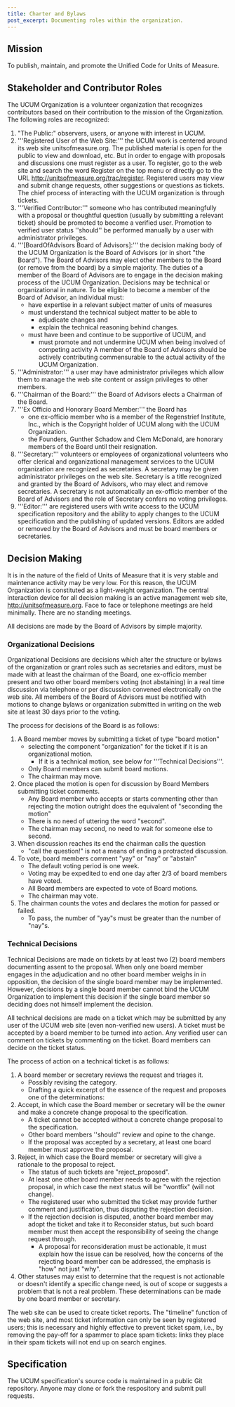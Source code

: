 ```yaml
--- 
title: Charter and Bylaws 
post_excerpt: Documenting roles within the organization. 
---
```


## Mission

To publish, maintain, and promote the Unified Code for Units of Measure.

## Stakeholder and Contributor Roles

The UCUM Organization is a volunteer organization that recognizes
contributors based on their contribution to the mission of the
Organization. The following roles are recognized:

1.  "The Public:" observers, users, or anyone with interest in UCUM.
2.  '''Registered User of the Web Site:''' the UCUM work is centered
    around its web site unitsofmeasure.org. The published material is
    open for the public to view and download, etc. But in order to
    engage with proposals and discussions one must register as a user.
    To register, go to the web site and search the word Register on the
    top menu or directly go to the URL
    <http://unitsofmeasure.org/trac/register>. Registered users may view
    and submit change requests, other suggestions or questions as
    tickets. The chief process of interacting with the UCUM organization
    is through tickets.
3.  '''Verified Contributor:''' someone who has contributed meaningfully
    with a proposal or thoughtful question (usually by submitting a
    relevant ticket) should be promoted to become a verified user.
    Promotion to verified user status ''should'' be performed manually
    by a user with administrator privileges.
4.  '''\[BoardOfAdvisors Board of Advisors\]:''' the decision making
    body of the UCUM Organization is the Board of Advisors (or in short
    "the Board"). The Board of Advisors may elect other members to the
    Board (or remove from the board) by a simple majority. The duties of
    a member of the Board of Advisors are to engage in the decision
    making process of the UCUM Organization. Decisions may be technical
    or organizational in nature. To be eligible to become a member of
    the Board of Advisor, an individual must:
      - have expertise in a relevant subject matter of units of measures
      - must understand the technical subject matter to be able to
          - adjudicate changes and
          - explain the technical reasoning behind changes.
      - must have been and continue to be supportive of UCUM, and
          - must promote and not undermine UCUM when being involved of
            competing activity A member of the Board of Advisors should
            be actively contributing commensurable to the actual
            activity of the UCUM Organization.
5.  '''Administrator:''' a user may have administrator privileges which
    allow them to manage the web site content or assign privileges to
    other members.
6.  '''Chairman of the Board:''' the Board of Advisors elects a Chairman
    of the Board.
7.  '''Ex Officio and Honorary Board Member:''' the Board has
      - one ex-officio member who is a member of the Regenstrief
        Institute, Inc., which is the Copyright holder of UCUM along
        with the UCUM Organization.
      - the Founders, Gunther Schadow and Clem McDonald, are honorary
        members of the Board until their resignation.
8.  '''Secretary:''' volunteers or employees of organizational
    volunteers who offer clerical and organizational management services
    to the UCUM organization are recognized as secretaries. A secretary
    may be given administrator privileges on the web site. Secretary is
    a title recognized and granted by the Board of Advisors, who may
    elect and remove secretaries. A secretary is not automatically an
    ex-officio member of the Board of Advisors and the role of Secretary
    confers no voting privileges.
9.  '''Editor:''' are registered users with write access to the UCUM
    specification repository and the ability to apply changes to the
    UCUM specification and the publishing of updated versions. Editors
    are added or removed by the Board of Advisors and must be board
    members or secretaries.

## Decision Making

It is in the nature of the field of Units of Measure that it is very
stable and maintenance activity may be very low. For this reason, the
UCUM Organization is constituted as a light-weight organization. The
central interaction device for all decision making is an active
management web site, <http://unitsofmeasure.org>. Face to face or
telephone meetings are held minimally. There are no standing meetings.

All decisions are made by the Board of Advisors by simple majority.

### Organizational Decisions

Organizational Decisions are decisions which alter the structure or
bylaws of the organization or grant roles such as secretaries and
editors, must be made with at least the chairman of the Board, one
ex-officio member present and two other board members voting (not
abstaining) in a real time discussion via telephone or per discussion
convened electronically on the web site. All members of the Board of
Advisors must be notified with motions to change bylaws or organization
submitted in writing on the web site at least 30 days prior to the
voting.

The process for decisions of the Board is as follows:

1.  A Board member moves by submitting a ticket of type "board motion"
      - selecting the component "organization" for the ticket if it is
        an organizational motion.
          - If it is a technical motion, see below for '''Technical
            Decisions'''.
      - Only Board members can submit board motions.
      - The chairman may move.
2.  Once placed the motion is open for discussion by Board Members
    submitting ticket comments.
      - Any Board member who accepts or starts commenting other than
        rejecting the motion outright does the equivalent of "seconding
        the motion"
      - There is no need of uttering the word "second".
      - The chairman may second, no need to wait for someone else to
        second.
3.  When discussion reaches its end the chairman calls the question
      - "call the question\!" is not a means of ending a protracted
        discussion.
4.  To vote, board members comment "yay" or "nay" or "abstain"
      - The default voting period is one week.
      - Voting may be expedited to end one day after 2/3 of board
        members have voted.
      - All Board members are expected to vote of Board motions.
      - The chairman may vote.
5.  The chairman counts the votes and declares the motion for passed or
    failed.
      - To pass, the number of "yay"s must be greater than the number of
        "nay"s.

### Technical Decisions

Technical Decisions are made on tickets by at least two (2) board
members documenting assent to the proposal. When only one board member
engages in the adjudication and no other board member weighs in in
opposition, the decision of the single board member may be implemented.
However, decisions by a single board member cannot bind the UCUM
Organization to implement this decision if the single board member so
deciding does not himself implement the decision.

All technical decisions are made on a ticket which may be submitted by
any user of the UCUM web site (even non-verified new users). A ticket
must be accepted by a board member to be turned into action. Any
verified user can comment on tickets by commenting on the ticket. Board
members can decide on the ticket status.

The process of action on a technical ticket is as follows:

1.  A board member or secretary reviews the request and triages it.
      - Possibly revising the category.
      - Drafting a quick excerpt of the essence of the request and
        proposes one of the determinations:
2.  Accept, in which case the Board member or secretary will be the
    owner and make a concrete change proposal to the specification.
      - A ticket cannot be accepted without a concrete change proposal
        to the specification.
      - Other board members ''should'' review and opine to the change.
      - If the proposal was accepted by a secretary, at least one board
        member must approve the proposal.
3.  Reject, in which case the Board member or secretary will give a
    rationale to the proposal to reject.
      - The status of such tickets are "reject_proposed".
      - At least one other board member needs to agree with the
        rejection proposal, in which case the next status will be
        "wontfix" (will not change).
      - The registered user who submitted the ticket may provide further
        comment and justification, thus disputing the rejection
        decision.
      - If the rejection decision is disputed, another board member may
        adopt the ticket and take it to Reconsider status, but such
        board member must then accept the responsibility of seeing the
        change request through.
        - A proposal for reconsideration must be actionable, it must
            explain how the issue can be resolved, how the concerns of
            the rejecting board member can be addressed, the emphasis is
            "how" not just "why".
4.  Other statuses may exist to determine that the request is not
    actionable or doesn't identify a specific change need, is out of
    scope or suggests a problem that is not a real problem. These
    determinations can be made by one board member or secretary.

The web site can be used to create ticket reports. The "timeline"
function of the web site, and most ticket information can only be seen
by registered users; this is necessary and highly effective to prevent
ticket spam, i.e., by removing the pay-off for a spammer to place spam
tickets: links they place in their spam tickets will not end up on
search engines.

## Specification

The UCUM specification's source code is maintained in a public Git
repository. Anyone may clone or fork the respository and submit pull requests.
